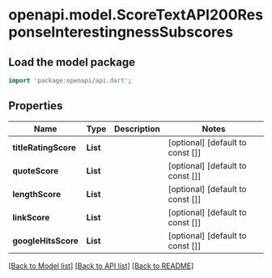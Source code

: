 # openapi.model.ScoreTextAPI200ResponseInterestingnessSubscores

## Load the model package
```dart
import 'package:openapi/api.dart';
```

## Properties
Name | Type | Description | Notes
------------ | ------------- | ------------- | -------------
**titleRatingScore** | **List<int>** |  | [optional] [default to const []]
**quoteScore** | **List<int>** |  | [optional] [default to const []]
**lengthScore** | **List<int>** |  | [optional] [default to const []]
**linkScore** | **List<int>** |  | [optional] [default to const []]
**googleHitsScore** | **List<int>** |  | [optional] [default to const []]

[[Back to Model list]](../README.md#documentation-for-models) [[Back to API list]](../README.md#documentation-for-api-endpoints) [[Back to README]](../README.md)


